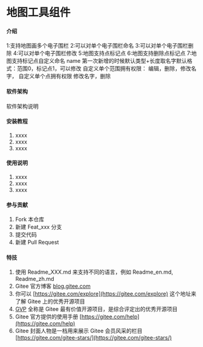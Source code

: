 # 地图工具组件

#### 介绍
1:支持地图画多个电子围栏
2:可以对单个电子围栏命名
3:可以对单个电子围栏删除
4:可以对单个电子围栏修改
5:地图支持点标记点
6:地图支持删除点标记点
7:地图支持标记点自定义命名
name 第一次新增的时候默认类型+长度取名字默认格式：范围0，标记点1，可以修改
自定义单个范围拥有权限：
  编辑，删除，修改名字，
自定义单个点拥有权限
      修改名字，删除

#### 软件架构
软件架构说明


#### 安装教程

1.  xxxx
2.  xxxx
3.  xxxx

#### 使用说明

1.  xxxx
2.  xxxx
3.  xxxx

#### 参与贡献

1.  Fork 本仓库
2.  新建 Feat_xxx 分支
3.  提交代码
4.  新建 Pull Request


#### 特技

1.  使用 Readme\_XXX.md 来支持不同的语言，例如 Readme\_en.md, Readme\_zh.md
2.  Gitee 官方博客 [blog.gitee.com](https://blog.gitee.com)
3.  你可以 [https://gitee.com/explore](https://gitee.com/explore) 这个地址来了解 Gitee 上的优秀开源项目
4.  [GVP](https://gitee.com/gvp) 全称是 Gitee 最有价值开源项目，是综合评定出的优秀开源项目
5.  Gitee 官方提供的使用手册 [https://gitee.com/help](https://gitee.com/help)
6.  Gitee 封面人物是一档用来展示 Gitee 会员风采的栏目 [https://gitee.com/gitee-stars/](https://gitee.com/gitee-stars/)
